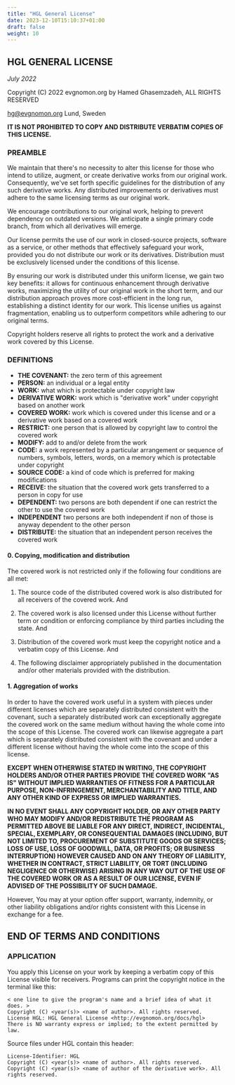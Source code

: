 ```yaml
---
title: "HGL General License"
date: 2023-12-10T15:10:37+01:00
draft: false
weight: 10
---
```


## HGL GENERAL LICENSE

*July 2022*

Copyright (C) 2022 evgnomon.org by Hamed Ghasemzadeh, ALL RIGHTS RESERVED  

hg@evgnomon.org
Lund, Sweden

**IT IS NOT PROHIBITED TO COPY AND DISTRIBUTE VERBATIM COPIES OF THIS LICENSE.**

### PREAMBLE

We maintain that there's no necessity to alter this license for those who intend to utilize, augment, or create derivative works from our original work. Consequently, we've set forth specific guidelines for the distribution of any such derivative works. Any distributed improvements or derivatives must adhere to the same licensing terms as our original work.

We encourage contributions to our original work, helping to prevent dependency on outdated versions. We anticipate a single primary code branch, from which all derivatives will emerge.

Our license permits the use of our work in closed-source projects, software as a service, or other methods that effectively safeguard your work, provided you do not distribute our work or its derivatives. Distribution must be exclusively licensed under the conditions of this license.

By ensuring our work is distributed under this uniform license, we gain two key benefits: it allows for continuous enhancement through derivative works, maximizing the utility of our original work in the short term, and our distribution approach proves more cost-efficient in the long run, establishing a distinct identity for our work. This license unifies us against fragmentation, enabling us to outperform competitors while adhering to our original terms.

Copyright holders reserve all rights to protect the work and a derivative work covered by this License.

### DEFINITIONS
- **THE COVENANT:** the zero term of this agreement
- **PERSON:** an individual or a legal entity
- **WORK:** what which is protectable under copyright law
- **DERIVATIVE WORK:** work which is "derivative work" under copyright based on another work
- **COVERED WORK:** work which is covered under this license and or a derivative work based on a covered work
- **RESTRICT:** one person that is allowed by copyright law to control the covered work
- **MODIFY:** add to and/or delete from the work
- **CODE:** a work represented by a particular arrangement or sequence of numbers, symbols, letters, words, on a memory which is protectable under copyright
- **SOURCE CODE:** a kind of code which is preferred for making modifications
- **RECEIVE:** the situation that the covered work gets transferred to a person in copy for use
- **DEPENDENT:** two persons are both dependent if one can restrict the other to use the covered work
- **INDEPENDENT** two persons are both independent if non of those is anyway dependent to the other person
- **DISTRIBUTE:** the situation that an independent person receives the covered work 

#### 0. Copying, modification and distribution

The covered work is not restricted only if the following four conditions are all met:

1. The source code of the distributed covered work is also distributed for all receivers of the covered work. And

2. The covered work is also licensed under this License without further term or condition or enforcing compliance by third parties including the state. And

3. Distribution of the covered work must keep the copyright notice and a verbatim copy of this License. And

4. The following disclaimer appropriately published in the documentation and/or other materials provided with the distribution.

#### 1. Aggregation of works

In order to have the covered work useful in a system with pieces under different licenses which are separately distributed consistent with the covenant, such a separately distributed work can exceptionally aggregate the covered work on the same medium without having the whole come into the scope of this License. The covered work can likewise aggregate a part which is separately distributed consistent with the covenant and under a different license without having the whole come into the scope of this license.

**EXCEPT WHEN OTHERWISE STATED IN WRITING, THE COPYRIGHT HOLDERS AND/OR OTHER PARTIES PROVIDE THE COVERED WORK "AS IS" WITHOUT IMPLIED WARRANTIES OF FITNESS FOR A PARTICULAR PURPOSE, NON-INFRINGEMENT, MERCHANTABILITY AND TITLE, AND ANY OTHER KIND OF EXPRESS OR IMPLIED WARRANTIES.**

**IN NO EVENT SHALL ANY COPYRIGHT HOLDER, OR ANY OTHER PARTY WHO MAY MODIFY AND/OR REDISTRIBUTE THE PROGRAM AS PERMITTED ABOVE BE LIABLE FOR ANY DIRECT, INDIRECT, INCIDENTAL, SPECIAL, EXEMPLARY, OR CONSEQUENTIAL DAMAGES (INCLUDING, BUT NOT LIMITED TO, PROCUREMENT OF SUBSTITUTE GOODS OR SERVICES; LOSS OF USE, LOSS OF GOODWILL, DATA, OR PROFITS; OR BUSINESS INTERRUPTION) HOWEVER CAUSED AND ON ANY THEORY OF LIABILITY, WHETHER IN CONTRACT, STRICT LIABILITY, OR TORT (INCLUDING NEGLIGENCE OR OTHERWISE) ARISING IN ANY WAY OUT OF THE USE OF THE COVERED WORK OR AS A RESULT OF OUR LICENSE, EVEN IF ADVISED OF THE POSSIBILITY OF SUCH DAMAGE.**

However, You may at your option offer support, warranty, indemnity, or other liability obligations and/or rights consistent with this License in exchange for a fee.

## END OF TERMS AND CONDITIONS

### APPLICATION

You apply this License on your work by keeping a verbatim copy of this License visible for receivers.
Programs can print the copyright notice in the terminal like this:

```plaintext
< one line to give the program's name and a brief idea of what it does. >
Copyright (C) <year(s)> <name of author>. All rights reserved.
License HGL: HGL General License <http://evgnomon.org/docs/hgl>
There is NO warranty express or implied; to the extent permitted by law.
```

Source files under HGL contain this header:
```plaintext
License-Identifier: HGL
Copyright (C) <year(s)> <name of author>. All rights reserved.
Copyright (C) <year(s)> <name of author of the derivative work>. All rights reserved.
```
